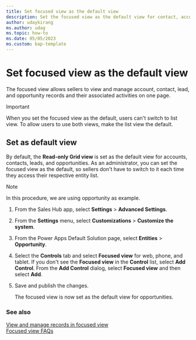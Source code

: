 ```yaml
---
title: Set focused view as the default view
description: Set the focused view as the default view for contact, account, lead, and opportunity entities in Dynamics 365 Sales.
author: udaykirang
ms.author: udag
ms.topic: how-to 
ms.date: 05/05/2023
ms.custom: bap-template 
---
```


# Set focused view as the default view

The focused view allows sellers to view and manage account, contact, lead, and opportunity records and their associated activities on one page.

>[!IMPORTANT]
>When you set the focused view as the default, users can't switch to list view. To allow users to use both views, make the list view the default.  

## Set as default view

By default, the **Read-only Grid view** is set as the default view for accounts, contacts, leads, and opportunities. As an administrator, you can set the focused view as the default, so sellers don't have to switch to it each time they access their respective entity list.  

>[!NOTE]
>In this procedure, we are using opportunity as example. 

1. From the Sales Hub app, select **Settings** > **Advanced Settings**.

1. From the **Settings** menu, select **Customizations** > **Customize the system**.

1. From the Power Apps Default Solution page, select **Entities** > **Opportunity**.

1. Select the **Controls** tab and select **Focused view** for web, phone, and tablet. 
    If you don't see the **Focused view** in the **Control** list, select **Add Control**. From the **Add Control** dialog, select **Focused view** and then select **Add**.

1. Save and publish the changes.  

    The focused view is now set as the default view for opportunities.

### See also

[View and manage records in focused view](focused-view.md)  
[Focused view FAQs](faq-sales.yml#focused-view)

